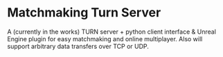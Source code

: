 # Matchmaking Turn Server

<p>A (currently in the works) TURN server + python client interface & Unreal Engine plugin for easy matchmaking and online multiplayer. Also will support arbitrary data transfers over TCP or UDP.</p>
